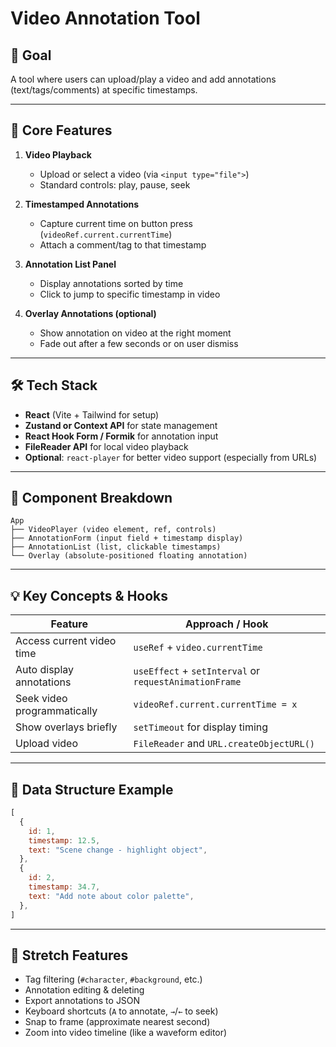 # Video Annotation Tool

## 🎯 **Goal**

A tool where users can upload/play a video and add annotations (text/tags/comments) at specific timestamps.

---

## 🧱 **Core Features**

1. **Video Playback**

   * Upload or select a video (via `<input type="file">`)
   * Standard controls: play, pause, seek

2. **Timestamped Annotations**

   * Capture current time on button press (`videoRef.current.currentTime`)
   * Attach a comment/tag to that timestamp

3. **Annotation List Panel**

   * Display annotations sorted by time
   * Click to jump to specific timestamp in video

4. **Overlay Annotations (optional)**

   * Show annotation on video at the right moment
   * Fade out after a few seconds or on user dismiss

---

## 🛠️ **Tech Stack**

* **React** (Vite + Tailwind for setup)
* **Zustand or Context API** for state management
* **React Hook Form / Formik** for annotation input
* **FileReader API** for local video playback
* **Optional**: `react-player` for better video support (especially from URLs)

---

## 🧠 **Component Breakdown**

```
App
├── VideoPlayer (video element, ref, controls)
├── AnnotationForm (input field + timestamp display)
├── AnnotationList (list, clickable timestamps)
└── Overlay (absolute-positioned floating annotation)
```

---

## 💡 **Key Concepts & Hooks**

| Feature                     | Approach / Hook                                        |
| --------------------------- | ------------------------------------------------------ |
| Access current video time   | `useRef` + `video.currentTime`                         |
| Auto display annotations    | `useEffect` + `setInterval` or `requestAnimationFrame` |
| Seek video programmatically | `videoRef.current.currentTime = x`                     |
| Show overlays briefly       | `setTimeout` for display timing                        |
| Upload video                | `FileReader` and `URL.createObjectURL()`               |

---

## 📁 **Data Structure Example**

```js
[
  {
    id: 1,
    timestamp: 12.5,
    text: "Scene change - highlight object",
  },
  {
    id: 2,
    timestamp: 34.7,
    text: "Add note about color palette",
  },
]
```

---

## 🧪 **Stretch Features**

* Tag filtering (`#character`, `#background`, etc.)
* Annotation editing & deleting
* Export annotations to JSON
* Keyboard shortcuts (`A` to annotate, `→`/`←` to seek)
* Snap to frame (approximate nearest second)
* Zoom into video timeline (like a waveform editor)


